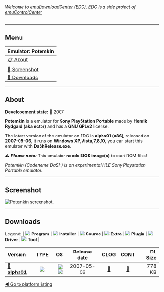 ###### Welcome to [emuDownloadCenter (EDC)](https://github.com/PhoenixInteractiveNL/emuDownloadCenter/wiki/), EDC is a side project of [emuControlCenter](https://github.com/PhoenixInteractiveNL/emuControlCenter/wiki/)
***
## Menu
| **Emulator: Potemkin** |
|:---------|
| [:clipboard: About](#about) |
| [:sunrise: Screenshot](#screenshot) |
| [:floppy_disk: Downloads](#downloads) |
***
## About
**Developement state:** :red_circle: 2007

**Potemkin** is a emulator for **Sony PlayStation Portable** made by **Henrik Rydgard (aka ector)** and has a **GNU GPLv2** license.

The latest version of the emulator on EDC is **alpha01 (x86)**, released on **2007-05-06**, it runs on **Windows XP,Vista,7,8,10**, you can start this emulator with **DaShRelease.exe**.

:warning: _**Please note:**_ This emulator **needs BIOS image(s)** to start ROM files!

_Potemkin (Codename DaSH) is an experimental HLE Sony Playstation Portable emulator._
***
## Screenshot
![](https://raw.githubusercontent.com/PhoenixInteractiveNL/emuDownloadCenter/master/hooks/potemkin/emulator_screen_01.jpg "Potemkin screenshot.")
***
## Downloads
Legend: | 
![](https://raw.githubusercontent.com/wiki/PhoenixInteractiveNL/emuDownloadCenter/images_misc/icon_program_24.png) **Program** | 
![](https://raw.githubusercontent.com/wiki/PhoenixInteractiveNL/emuDownloadCenter/images_misc/icon_installer_24.png) **Installer** | 
![](https://raw.githubusercontent.com/wiki/PhoenixInteractiveNL/emuDownloadCenter/images_misc/icon_source_code_24.png) **Source** | 
![](https://raw.githubusercontent.com/wiki/PhoenixInteractiveNL/emuDownloadCenter/images_misc/icon_extra_24.png) **Extra** | 
![](https://raw.githubusercontent.com/wiki/PhoenixInteractiveNL/emuDownloadCenter/images_misc/icon_plugin_24.png) **Plugin** | 
![](https://raw.githubusercontent.com/wiki/PhoenixInteractiveNL/emuDownloadCenter/images_misc/icon_driver_24.png) **Driver** | 
![](https://raw.githubusercontent.com/wiki/PhoenixInteractiveNL/emuDownloadCenter/images_misc/icon_tool_24.png) **Tool** | 
 
| Version | TYPE | OS | Release date | CLOG | CONT | DL Size |
|:--------|:----:|---:|:------------:|:----:|:----:|--------:|
| [:floppy_disk: **alpha01**](https://github.com/PhoenixInteractiveNL/edc-repo0005/raw/master/potemkin/alpha01.7z) | ![](https://raw.githubusercontent.com/wiki/PhoenixInteractiveNL/emuDownloadCenter/images_misc/icon_program_24.png) | ![](https://raw.githubusercontent.com/wiki/PhoenixInteractiveNL/emuDownloadCenter/images_misc/logo_windows_24.png)![](https://raw.githubusercontent.com/wiki/PhoenixInteractiveNL/emuDownloadCenter/images_misc/icon_32-bit_24.png) | 2007-05-06 | [:page_facing_up:](https://github.com/PhoenixInteractiveNL/edc-repo0005/blob/master/potemkin/alpha01_changelog.txt) | [:mag_right:](https://github.com/PhoenixInteractiveNL/edc-repo0005/blob/master/potemkin/alpha01_contents.txt) | 778 KB |

[:arrow_backward: Go to platform listing](https://github.com/PhoenixInteractiveNL/emuDownloadCenter/wiki/EDC-Platform-List)
